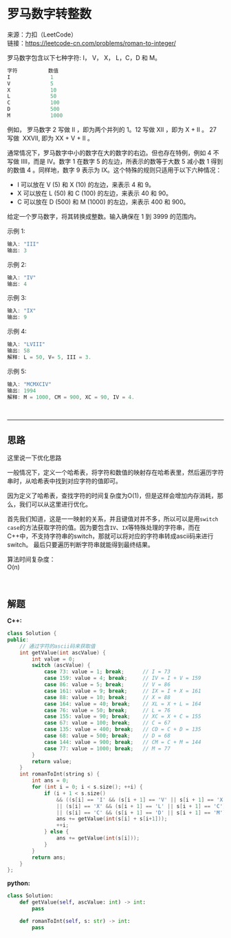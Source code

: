 # 罗马数字转整数

来源：力扣（LeetCode）  
链接：<https://leetcode-cn.com/problems/roman-to-integer/>

罗马数字包含以下七种字符: I， V， X， L，C，D 和 M。

``` c++
字符          数值
I             1
V             5
X             10
L             50
C             100
D             500
M             1000
```

例如， 罗马数字 2 写做 II ，即为两个并列的 1。12 写做 XII ，即为 X + II 。 27 写做  XXVII, 即为 XX + V + II 。

通常情况下，罗马数字中小的数字在大的数字的右边。但也存在特例，例如 4 不写做 IIII，而是 IV。数字 1 在数字 5 的左边，所表示的数等于大数 5 减小数 1 得到的数值 4 。同样地，数字 9 表示为 IX。这个特殊的规则只适用于以下六种情况：

* I 可以放在 V (5) 和 X (10) 的左边，来表示 4 和 9。
* X 可以放在 L (50) 和 C (100) 的左边，来表示 40 和 90。
* C 可以放在 D (500) 和 M (1000) 的左边，来表示 400 和 900。

给定一个罗马数字，将其转换成整数。输入确保在 1 到 3999 的范围内。

示例 1:

``` c++
输入: "III"
输出: 3
```

示例 2:

``` c++
输入: "IV"
输出: 4
```

示例 3:

``` c++
输入: "IX"
输出: 9
```

示例 4:

``` c++
输入: "LVIII"
输出: 58
解释: L = 50, V= 5, III = 3.
```

示例 5:

``` c++
输入: "MCMXCIV"
输出: 1994
解释: M = 1000, CM = 900, XC = 90, IV = 4.
```

</br>

---

## 思路

这里说一下优化思路  

一般情况下，定义一个哈希表，将字符和数值的映射存在哈希表里，然后遍历字符串时，从哈希表中找到对应字符的值即可。  

因为定义了哈希表，查找字符的时间复杂度为O(1)，但是这样会增加内存消耗，那么，我们可以从这里进行优化。  

首先我们知道，这是一一映射的关系，并且键值对并不多，所以可以是用`switch case`的方法获取字符的值。因为要包含`IV`、`IX`等特殊处理的字符串，而在C++中，不支持字符串的switch，那就可以将对应的字符串转成ascii码来进行switch。
最后只要遍历判断字符串就能得到最终结果。

算法时间复杂度：  
O(n)

</br>

## 解题

**C++:**

``` c++
class Solution {
public:
    // 通过字符的ascii码来获取值
    int getValue(int ascValue) {
        int value = 0;
        switch (ascValue) {
            case 73: value = 1; break;      // I = 73
            case 159: value = 4; break;     // IV = I + V = 159
            case 86: value = 5; break;      // V = 86
            case 161: value = 9; break;     // IX = I + X = 161
            case 88: value = 10; break;     // X = 88
            case 164: value = 40; break;    // XL = X + L = 164
            case 76: value = 50; break;     // L = 76
            case 155: value = 90; break;    // XC = X + C = 155
            case 67: value = 100; break;    // C = 67
            case 135: value = 400; break;   // CD = C + D = 135
            case 68: value = 500; break;    // D = 68
            case 144: value = 900; break;   // CM = C + M = 144
            case 77: value = 1000; break;   // M = 77
        }
        return value;
    }
    int romanToInt(string s) {
        int ans = 0;
        for (int i = 0; i < s.size(); ++i) {
            if (i + 1 < s.size()
                && ((s[i] == 'I' && (s[i + 1] == 'V' || s[i + 1] == 'X'))
                || (s[i] == 'X' && (s[i + 1] == 'L' || s[i + 1] == 'C'))
                || (s[i] == 'C' && (s[i + 1] == 'D' || s[i + 1] == 'M')))) {
                ans += getValue(int(s[i] + s[i+1]));
                ++i;
            } else {
                ans += getValue(int(s[i]));
            }
        }
        return ans;
    }
};
```

**python:**

``` python
class Solution:
    def getValue(self, ascValue: int) -> int:
        pass

    def romanToInt(self, s: str) -> int:
        pass
```
